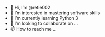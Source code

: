 - 👋 Hi, I’m @retie002
- 👀 I’m interested in mastering software skills
- 🌱 I’m currently learning Python 3
- 💞️ I’m looking to collaborate on ...
- 📫 How to reach me ...

<!---
retie002/retie002 is a ✨ special ✨ repository because its `README.md` (this file) appears on your GitHub profile.
You can click the Preview link to take a look at your changes.
--->
